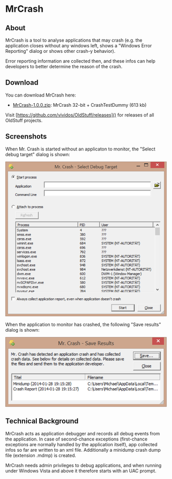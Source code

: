 # MrCrash #

## About ##

MrCrash is a tool to analyse applications that may crash (e.g. the application closes without any windows left, shows a "Windows Error Reporting" dialog or shows other crash-y behavior).

Error reporting information are collected then, and these infos can help developers to better determine the reason of the crash.

## Download ##

You can download MrCrash here:

- [MrCrash-1.0.0.zip](https://github.com/vividos/OldStuff/releases/download/mrcrash-1.0.0/MrCrash-1.0.0.zip): MrCrash 32-bit + CrashTestDummy (613 kb)

Visit [https://github.com/vividos/OldStuff/releases]() for releases of all OldStuff projects.

## Screenshots ##

When Mr. Crash is started without an applicaton to monitor, the "Select debug target" dialog is shown:

![Select debug target](images/select-debug-target.png)

When the application to monitor has crashed, the following "Save results" dialog is shown:

![Save results](images/save-results.png)

## Technical Background ##

MrCrash acts as application debugger and records all debug events from the application. In case of second-chance exceptions (first-chance exceptions are normally handled by the application itself), app collected infos so far are written to an xml file. Additionally a minidump crash dump file (extension .mdmp) is created.

MrCrash needs admin privileges to debug applications, and when running under Windows Vista and above it therefore starts with an UAC prompt.